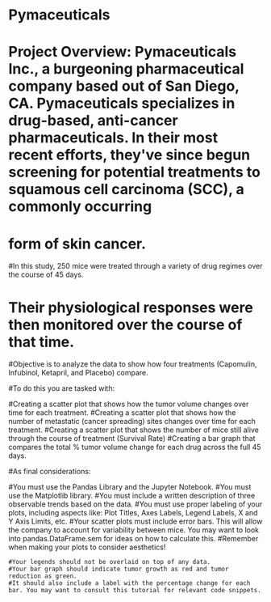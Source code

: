 # Pymaceuticals
# Project Overview: Pymaceuticals Inc., a burgeoning pharmaceutical company based out of San Diego, CA. Pymaceuticals specializes in drug-based, anti-cancer pharmaceuticals. In their most recent efforts, they've since begun screening for potential treatments to squamous cell carcinoma (SCC), a commonly occurring 
# form of skin cancer.

 #In this study, 250 mice were treated through a variety of drug regimes over the course of 45 days.
 # Their physiological responses were then monitored over the course of that time. 
 #Objective is to analyze the data to show how four treatments (Capomulin, Infubinol, Ketapril, and Placebo) compare.
 
 #To do this you are tasked with:

  #Creating a scatter plot that shows how the tumor volume changes over time for each treatment.
  #Creating a scatter plot that shows how the number of metastatic (cancer spreading) sites changes over time for each treatment.
  #Creating a scatter plot that shows the number of mice still alive through the course of treatment (Survival Rate)
  #Creating a bar graph that compares the total % tumor volume change for each drug across the full 45 days.
  
#As final considerations:

  #You must use the Pandas Library and the Jupyter Notebook.
  #You must use the Matplotlib library.
  #You must include a written description of three observable trends based on the data.
  #You must use proper labeling of your plots, including aspects like: Plot Titles, Axes Labels, Legend Labels, X and Y Axis Limits, etc.
  #Your scatter plots must include error bars. This will allow the company to account for variability between mice. You may want to look into pandas.DataFrame.sem for ideas on how to calculate this.
  #Remember when making your plots to consider aesthetics!

    #Your legends should not be overlaid on top of any data.
    #Your bar graph should indicate tumor growth as red and tumor reduction as green.
    #It should also include a label with the percentage change for each bar. You may want to consult this tutorial for relevant code snippets.
